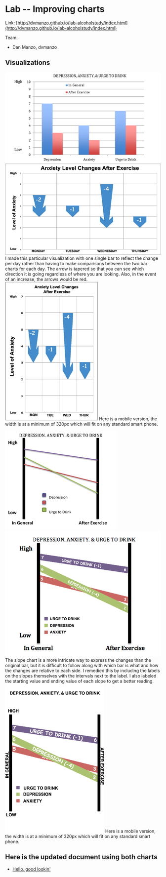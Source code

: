 # Lab -- Improving charts

Link: [http://dvmanzo.github.io/lab-alcoholstudy/index.html](http://dvmanzo.github.io/lab-alcoholstudy/index.html)

Team:

- Dan Manzo, dvmanzo

## Visualizations

![Before](img/chart1_before.png "Chart 1 Before")
![After Full](img/chart1_full.png "Chart 1 After")
I made this particular visualization with one single bar to reflect the change per day rather than having to make comparisons between the two bar charts for each day. The arrow is tapered so that you can see which direction it is going regardless of where you are looking. Also, in the event of an increase, the arrows would be red.
![After Mobile](img/chart1_mobile.png "Chart 1 Mobile")
Here is a mobile version, the width is at a minimum of 320px which will fit on any standard smart phone.

![Before](img/chart2_before.png "Chart 2 Before")
![After Full](img/chart2_full.png "Chart 2 After")
The slope chart is a more intricate way to express the changes than the original bar, but it is difficult to follow along with which bar is what and how the changes are relative to each side. I remedied this by including the labels on the slopes themselves with the intervals next to the label. I also labeled the starting value and ending value of each slope to get a better reading.
![After Mobile](img/chart2_mobile.png "Chart 2 Mobile")
Here is a mobile version, the width is at a minimum of 320px which will fit on any standard smart phone.

## Here is the updated document using both charts

 - [Hello, good lookin'](Brief1.docx)